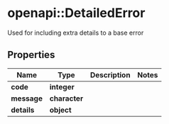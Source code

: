 # openapi::DetailedError

Used for including extra details to a base error

## Properties
Name | Type | Description | Notes
------------ | ------------- | ------------- | -------------
**code** | **integer** |  | 
**message** | **character** |  | 
**details** | **object** |  | 


